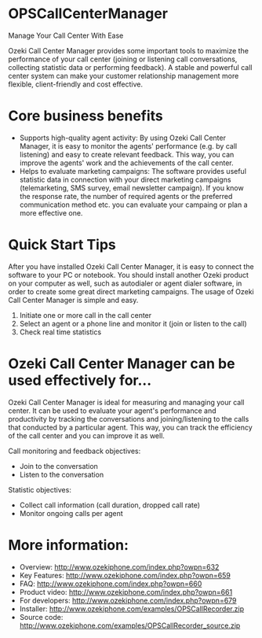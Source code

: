 OPSCallCenterManager
====================

Manage Your Call Center With Ease

Ozeki Call Center Manager provides some important tools to maximize the performance of your call center (joining or listening call conversations, collecting statistic data or performing feedback). A stable and powerful call center system can make your customer relationship management more flexible, client-friendly and cost effective.

Core business benefits
====================
- Supports high-quality agent activity: By using Ozeki Call Center Manager, it is easy to monitor the agents' performance (e.g. by call listening) and easy to create relevant feedback. This way, you can improve the agents' work and the achievements of the call center.
- Helps to evaluate marketing campaigns: The software provides useful statistic data in connection with your direct marketing campaigns (telemarketing, SMS survey, email newsletter campaign). If you know the response rate, the number of required agents or the preferred communication method etc. you can evaluate your campaing or plan a more effective one.

Quick Start Tips
====================
After you have installed Ozeki Call Center Manager, it is easy to connect the software to your PC or notebook. You should install another Ozeki product on your computer as well, such as autodialer or agent dialer software, in order to create some great direct marketing campaigns. The usage of Ozeki Call Center Manager is simple and easy.
1. Initiate one or more call in the call center
2. Select an agent or a phone line and monitor it (join or listen to the call)
3. Check real time statistics

Ozeki Call Center Manager can be used effectively for...
====================
Ozeki Call Center Manager is ideal for measuring and managing your call center. It can be used to evaluate your agent's performance and productivity by tracking the conversations and joining/listening to the calls that conducted by a particular agent. This way, you can track the efficiency of the call center and you can improve it as well.

Call monitoring and feedback objectives:
- Join to the conversation
- Listen to the conversation

Statistic objectives:
- Collect call information (call duration, dropped call rate)
- Monitor ongoing calls per agent

More information:
====================
- Overview: http://www.ozekiphone.com/index.php?owpn=632
- Key Features: http://www.ozekiphone.com/index.php?owpn=659
- FAQ: http://www.ozekiphone.com/index.php?owpn=660
- Product video: http://www.ozekiphone.com/index.php?owpn=661
- For developers: http://www.ozekiphone.com/index.php?owpn=679
- Installer: http://www.ozekiphone.com/examples/OPSCallRecorder.zip
- Source code: http://www.ozekiphone.com/examples/OPSCallRecorder_source.zip
